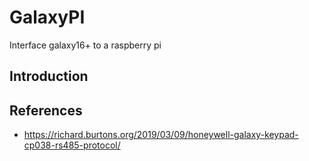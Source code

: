 # GalaxyPI
Interface galaxy16+ to a raspberry pi

## Introduction


## References
* https://richard.burtons.org/2019/03/09/honeywell-galaxy-keypad-cp038-rs485-protocol/